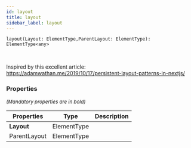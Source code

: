 ```yaml
---
id: layout
title: layout
sidebar_label: layout
---
```


```tsx
layout(Layout: ElementType,ParentLayout: ElementType): ElementType<any>
```
<br/>

Inspired by this excellent article:  
https://adamwathan.me/2019/10/17/persistent-layout-patterns-in-nextjs/

### Properties

<font size="2"><i>(Mandatory properties are in bold)</i></font>

| Properties | Type | Description |
| --------- | ---- | ----------- |
| **Layout** | ElementType |  |
| ParentLayout | ElementType |  |
